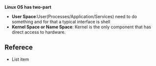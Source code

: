 
**Linux OS has two-part**

 - **User Space**:User(Processes/Application/Services) need to do something and for that a typical interface is shell
 - **Kernel Space or Name Space**: Kernel is the only component that has direct access to hardware.


## Referece 

 - List item

<!--stackedit_data:
eyJoaXN0b3J5IjpbMTE5NzY0MzYzNSwtMTg1MDAwNDE2Niw0OT
c4MTg4MTAsNzMwOTk4MTE2XX0=
-->